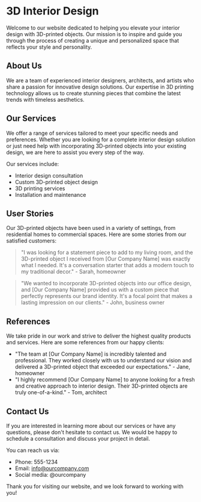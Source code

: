 <!--font:Great Vibes-->

# 3D Interior Design

<!--font:Barlow Condensed-->

Welcome to our website dedicated to helping you elevate your interior design with 3D-printed objects. Our mission is to inspire and guide you through the process of creating a unique and personalized space that reflects your style and personality.

## About Us

We are a team of experienced interior designers, architects, and artists who share a passion for innovative design solutions. Our expertise in 3D printing technology allows us to create stunning pieces that combine the latest trends with timeless aesthetics.

## Our Services

We offer a range of services tailored to meet your specific needs and preferences. Whether you are looking for a complete interior design solution or just need help with incorporating 3D-printed objects into your existing design, we are here to assist you every step of the way.

Our services include:

-   Interior design consultation
-   Custom 3D-printed object design
-   3D printing services
-   Installation and maintenance

## User Stories

Our 3D-printed objects have been used in a variety of settings, from residential homes to commercial spaces. Here are some stories from our satisfied customers:

> "I was looking for a statement piece to add to my living room, and the 3D-printed object I received from [Our Company Name] was exactly what I needed. It's a conversation starter that adds a modern touch to my traditional decor." - Sarah, homeowner

> "We wanted to incorporate 3D-printed objects into our office design, and [Our Company Name] provided us with a custom piece that perfectly represents our brand identity. It's a focal point that makes a lasting impression on our clients." - John, business owner

## References

We take pride in our work and strive to deliver the highest quality products and services. Here are some references from our happy clients:

-   "The team at [Our Company Name] is incredibly talented and professional. They worked closely with us to understand our vision and delivered a 3D-printed object that exceeded our expectations." - Jane, homeowner
-   "I highly recommend [Our Company Name] to anyone looking for a fresh and creative approach to interior design. Their 3D-printed objects are truly one-of-a-kind." - Tom, architect

## Contact Us

If you are interested in learning more about our services or have any questions, please don't hesitate to contact us. We would be happy to schedule a consultation and discuss your project in detail.

You can reach us via:

-   Phone: 555-1234
-   Email: info@ourcompany.com
-   Social media: @ourcompany

Thank you for visiting our website, and we look forward to working with you!

<!--

Write me content for website with wallpaper which alt text is:

"A wallpaper with a simple graphic of a 3D-printed object, against a background of geometric shapes in Com<wbr>ple<wbr>men<wbr>ta<wbr>ry colors."

The name/title of the page should not be 1:1 copy of the alt text but rather a real content of the website which is using this wallpaper.

- Use markdown format
- Start with heading
- Heading should be short and concise
- The content should look like a real website
- The website should not be about the wallpaper, wallpaper is just a related background
- Heading should be contain work "wallpaper" or "background"
- Include real sections like references, contact, user stories, etc. use things relevant to the page purpose.
- Feel free to use structure like headings, bullets, numbering, blockquotes, paragraphs, horizontal lines, etc.
- You can use formatting like bold or _italic_
- You can include UTF-8 emojis
- Links should be only #hash anchors (and you can refer to the document itself)
- Do not include images


---


# The Art of Designing Modern Interiors with 3D-Printed Objects Wallpaper

Welcome to our website dedicated to the art of designing modern interiors with 3D-printed objects wallpaper. Our mission is to inspire and guide you through the process of creating a unique and personalized space that reflects your style and personality.

## About Us

We are a team of experienced interior designers, architects, and artists who share a passion for innovative design solutions. Our expertise in 3D printing technology allows us to create stunning wallpapers that combine the latest trends with timeless aesthetics.

## Our Services

We offer a range of services tailored to meet your specific needs and preferences. Whether you are looking for a complete interior design solution or just need help with choosing the right wallpaper, we are here to assist you every step of the way.

Our services include:

- Interior design consultation
- Custom wallpaper design
- 3D printing services
- Installation and maintenance

## User Stories

Our wallpapers have been used in a variety of settings, from residential homes to commercial spaces. Here are some stories from our satisfied customers:

> "I wanted to add a touch of modernity to my living room, and the 3D-printed object wallpaper was the perfect choice. It creates a subtle yet striking visual effect that never fails to impress my guests." - Sarah, homeowner

> "We were looking for a unique and eye-catching backdrop for our store, and the geometric shapes wallpaper exceeded our expectations. It perfectly complements our brand identity and sets us apart from our competitors." - John, business owner

## References

We take pride in our work and strive to deliver the highest quality products and services. Here are some references from our happy clients:

- "The team at [Our Company Name] is incredibly talented and professional. They worked closely with us to understand our vision and delivered a custom wallpaper that exceeded our expectations." - Jane, homeowner
- "I highly recommend [Our Company Name] to anyone looking for a fresh and creative approach to interior design. Their 3D-printed object wallpaper is truly one-of-a-kind." - Tom, architect

## Contact Us

If you are interested in learning more about our services or have any questions, please don't hesitate to contact us. We would be happy to schedule a consultation and discuss your project in detail.

You can reach us via:

- Phone: 555-1234
- Email: info@ourcompany.com
- Social media: @ourcompany

Thank you for visiting our website, and we look forward to working with you!


---


Heading should not include word "wallpaper". The website should not be about the wallpaper itself, wallpaper is just a related background, rewrite whole content.


---


# Elevate Your Interior Design with 3D-Printed Objects

Welcome to our website dedicated to helping you elevate your interior design with 3D-printed objects. Our mission is to inspire and guide you through the process of creating a unique and personalized space that reflects your style and personality.

## About Us

We are a team of experienced interior designers, architects, and artists who share a passion for innovative design solutions. Our expertise in 3D printing technology allows us to create stunning pieces that combine the latest trends with timeless aesthetics.

## Our Services

We offer a range of services tailored to meet your specific needs and preferences. Whether you are looking for a complete interior design solution or just need help with incorporating 3D-printed objects into your existing design, we are here to assist you every step of the way.

Our services include:

- Interior design consultation
- Custom 3D-printed object design
- 3D printing services
- Installation and maintenance

## User Stories

Our 3D-printed objects have been used in a variety of settings, from residential homes to commercial spaces. Here are some stories from our satisfied customers:

> "I was looking for a statement piece to add to my living room, and the 3D-printed object I received from [Our Company Name] was exactly what I needed. It's a conversation starter that adds a modern touch to my traditional decor." - Sarah, homeowner

> "We wanted to incorporate 3D-printed objects into our office design, and [Our Company Name] provided us with a custom piece that perfectly represents our brand identity. It's a focal point that makes a lasting impression on our clients." - John, business owner

## References

We take pride in our work and strive to deliver the highest quality products and services. Here are some references from our happy clients:

- "The team at [Our Company Name] is incredibly talented and professional. They worked closely with us to understand our vision and delivered a 3D-printed object that exceeded our expectations." - Jane, homeowner
- "I highly recommend [Our Company Name] to anyone looking for a fresh and creative approach to interior design. Their 3D-printed objects are truly one-of-a-kind." - Tom, architect

## Contact Us

If you are interested in learning more about our services or have any questions, please don't hesitate to contact us. We would be happy to schedule a consultation and discuss your project in detail.

You can reach us via:

- Phone: 555-1234
- Email: info@ourcompany.com
- Social media: @ourcompany

Thank you for visiting our website, and we look forward to working with you!

-->
